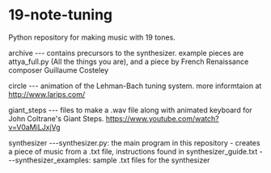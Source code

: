 # 19-note-tuning

Python repository for making music with 19 tones.

archive
--- contains precursors to the synthesizer. example pieces are attya_full.py (All the things you are), and a piece by French Renaissance composer Guillaume Costeley


circle 
--- animation of the Lehman-Bach tuning system. more informtaion at http://www.larips.com/


giant_steps 
--- files to make a .wav file along with animated keyboard for John Coltrane's Giant Steps. https://www.youtube.com/watch?v=V0aMiLJxjVg


synthesizer
---synthesizer.py: the main program in this repository - creates a piece of music from a .txt file, instructions found in synthesizer_guide.txt
---synthesizer_examples: sample .txt files for the synthesizer


